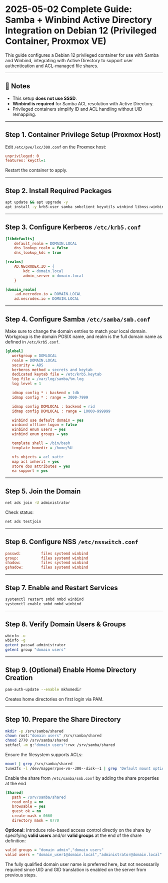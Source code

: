 # 2025-05-02 Complete Guide: Samba + Winbind Active Directory Integration on Debian 12 (Privileged Container, Proxmox VE)

This guide configures a Debian 12 privileged container for use with Samba and Winbind, integrating with Active Directory to support user authentication and ACL-managed file shares.

---

## 📝 Notes

- This setup **does not use SSSD**.
- **Winbind is required** for Samba ACL resolution with Active Directory.
- Privileged containers simplify ID and ACL handling without UID remapping.

---

## Step 1. Container Privilege Setup (Proxmox Host)

Edit `/etc/pve/lxc/300.conf` on the Proxmox host:

```ini
unprivileged: 0
features: keyctl=1
```

Restart the container to apply.

---

## Step 2. Install Required Packages

```bash
apt update && apt upgrade -y
apt install -y krb5-user samba smbclient keyutils winbind libnss-winbind libpam-winbind acl
```

---

## Step 3. Configure Kerberos `/etc/krb5.conf`

```ini
[libdefaults]
    default_realm = DOMAIN.LOCAL
    dns_lookup_realm = false
    dns_lookup_kdc = true

[realms]
    AD.NECRODEX.IO = {
        kdc = domain.local
        admin_server = domain.local
    }

[domain_realm]
    .ad.necrodex.io = DOMAIN.LOCAL
    ad.necrodex.io = DOMAIN.LOCAL
```

---

## Step 4. Configure Samba `/etc/samba/smb.conf`

Make sure to change the domain entries to match your local domain. Workgroup is the domain POSIX name, and realm is the full domain name as defined in `/etc/krb5.conf`.

```ini
[global]
   workgroup = DOMLOCAL
   realm = DOMAIN.LOCAL
   security = ADS
   kerberos method = secrets and keytab
   dedicated keytab file = /etc/krb5.keytab
   log file = /var/log/samba/%m.log
   log level = 1

   idmap config * : backend = tdb
   idmap config * : range = 3000-7999

   idmap config DOMLOCAL : backend = rid
   idmap config DOMLOCAL : range = 10000-999999

   winbind use default domain = yes
   winbind offline logon = false
   winbind enum users = yes
   winbind enum groups = yes

   template shell = /bin/bash
   template homedir = /home/%U

   vfs objects = acl_xattr
   map acl inherit = yes
   store dos attributes = yes
   ea support = yes


```

---

## Step 5. Join the Domain

```bash
net ads join -U administrator
```

Check status:

```bash
net ads testjoin
```

---

## Step 6. Configure NSS `/etc/nsswitch.conf`

```ini
passwd:         files systemd winbind
group:          files systemd winbind
shadow:         files systemd winbind
gshadow:        files systemd winbind
```

---

## Step 7. Enable and Restart Services

```bash
systemctl restart smbd nmbd winbind
systemctl enable smbd nmbd winbind
```

---

## Step 8. Verify Domain Users & Groups

```bash
wbinfo -u
wbinfo -g
getent passwd administrator
getent group "domain users"
```

---

## Step 9. (Optional) Enable Home Directory Creation

```bash
pam-auth-update --enable mkhomedir
```

Creates home directories on first login via PAM.

---

## Step 10. Prepare the Share Directory

```bash
mkdir -p /srv/samba/shared
chown root:"domain users" /srv/samba/shared
chmod 2770 /srv/samba/shared
setfacl -m g:"domain users":rwx /srv/samba/shared
```

Ensure the filesystem supports ACLs:

```bash
mount | grep /srv/samba/shared
tune2fs -l /dev/mapper/pve-vm--300--disk--1 | grep 'Default mount options'
```

Enable the share from `/etc/samba/smb.conf` by adding the share properties at the end

```ini
[Shared]
   path = /srv/samba/shared
   read only = no
   browsable = yes
   guest ok = no
   create mask = 0660
   directory mask = 0770
```

**Optional:** Introduce role-based access control directly on the share by specifying **valid users** and/or **valid groups** at the end of the share definition:

```ini
valid groups = "domain admin","domain users"
valid users = "domain_user1@domain.local","administrator@domain.local"
```

The fully qualified domain user name is preferred here, but not necessarily required since UID and GID translation is enabled on the server from previous steps.
